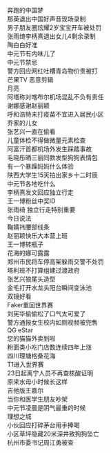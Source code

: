 奔跑的中国梦  
那英退出中国好声音现场录制  
男子朋友圈炫耀2岁宝宝开车被处罚  
张雨绮李柄熹退出女儿4剩余录制  
陶白白好准  
中元节有内味儿了  
中元节禁忌  
警方回应网红吐槽青岛物价贵被打  
芒果TV 恶意剪辑  
月亮  
阿塔称对喀布尔机场混乱不负有责任  
谢娜感谢赵丽颖  
呼和浩特未打疫苗不宜进入居民小区  
乔家的儿女  
张艺兴一直在偷看  
儿童体检不得做微量元素检查  
阿富汗首都机场外发生踩踏事故  
毛晓彤晒三丽同款发型狗狗表情包  
有一个暴躁妈妈什么体验  
陕西大学生15天拍出家乡十二时辰  
中元节各地吃什么  
李柄熹发文回应独立行走  
王一博粉丝中奖ID  
张雨绮 独立行走特别重要  
今日说法  
鞠婧祎腰部线条  
赵丽颖快乐大本营上班  
王一博转瓶子  
花海的娜可露露  
郑州市民将车停高架躲雨交警不处罚  
塔利班不打算组建过渡政府  
张艺兴狼尾头造型  
金毛打开水龙头阳台瞬间变泳池  
双镜好看  
Faker重回世界赛  
刘宪华偷偷松了口气太可爱了  
警方通报女生校内如厕视频被兜售  
QG eStar  
您的猫猫外卖到啦  
粉面类小吃门店数连续四年上涨  
四川理塘格桑花海  
T1进入世界赛  
23日起离宁人员不再查核酸证明  
原来水母小时候长这样  
吉他版王嘉尔  
当你和医学生朋友吵架  
中元节凌晨是阴气最重的时候  
理想之城  
小伙回应打碎茅台用手捧喝  
小区草坪隐藏20米深井致狗狗坠亡  
杭州市委书记周江勇被查  

